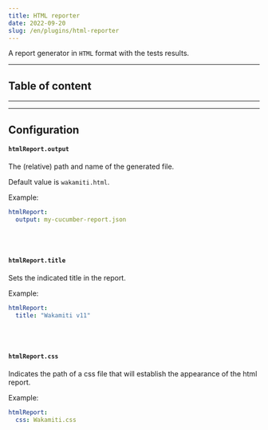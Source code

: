 ```yaml
---
title: HTML reporter
date: 2022-09-20
slug: /en/plugins/html-reporter
---
```


A report generator in `HTML` format with the tests results.

---
## Table of content

---

---
## Configuration


####  `htmlReport.output`
The (relative) path and name of the generated file.

Default value is `wakamiti.html`.

Example:

```yaml
htmlReport:
  output: my-cucumber-report.json
```

<br /><br />

####  `htmlReport.title`
Sets the indicated title in the report.

Example:

```yaml
htmlReport:
  title: "Wakamiti v11"
```

<br /><br />

####  `htmlReport.css`
Indicates the path of a css file that will establish the appearance of the html report.

Example:

```yaml
htmlReport:
  css: Wakamiti.css
```
